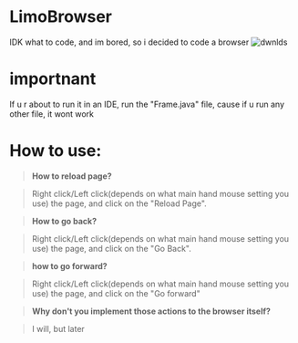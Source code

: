 # LimoBrowser
IDK what to code, and im bored, so i decided to code a browser
<img src="https://img.shields.io/github/downloads/ferderplays/LimoBrowser/total" alt="dwnlds" />

# importnant
If u r about to run it in an IDE, run the "Frame.java" file, cause if u run any other file, it wont work

# How to use:
> **How to reload page?**

> Right click/Left click(depends on what main hand mouse setting you use) the page, and click on the "Reload Page".

> **How to go back?**

> Right click/Left click(depends on what main hand mouse setting you use) the page, and click on the "Go Back".

> **how to go forward?**

> Right click/Left click(depends on what main hand mouse setting you use) the page, and click on the "Go forward"

> **Why don't you implement those actions to the browser itself?**

> I will, but later
